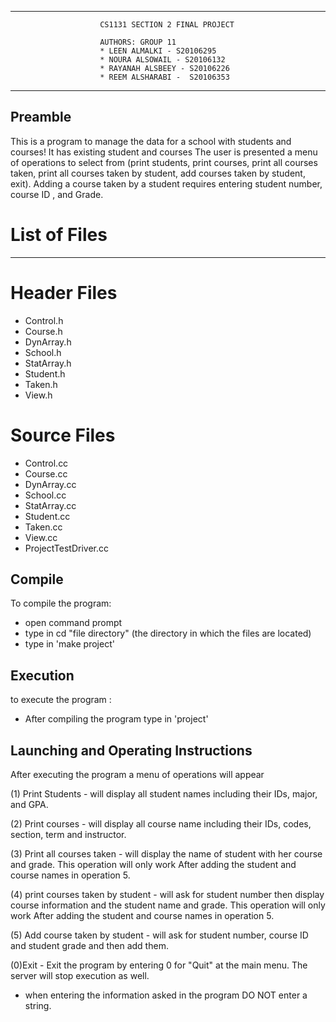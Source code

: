 *******************************************************************************

                        CS1131 SECTION 2 FINAL PROJECT

                        AUTHORS: GROUP 11
                        * LEEN ALMALKI - S20106295
                        * NOURA ALSOWAIL - S20106132
                        * RAYANAH ALSBEEY - S20106226
                        * REEM ALSHARABI -  S20106353

*******************************************************************************



Preamble
-------------------------------------------------------------------------------

This is a program to manage the data for a school with students and courses! It has existing student and courses The user is
presented a menu of operations to select from  (print students, print courses,
print all courses taken, print all courses taken by student, add courses taken
by student, exit). Adding a course taken by a student  requires entering
student number, course ID , and Grade.


# List of Files
--------------------------------------------------------------------------------

# Header Files

* Control.h
* Course.h
* DynArray.h
* School.h
* StatArray.h
* Student.h
* Taken.h
* View.h

# Source Files

* Control.cc
* Course.cc
* DynArray.cc
* School.cc
* StatArray.cc
* Student.cc
* Taken.cc
* View.cc
* ProjectTestDriver.cc




Compile                                   
------------------------------------------------------------------------------

To compile the  program:
* open command prompt
* type in cd "file directory" (the directory in which the files are located)
* type in 'make project'


Execution
-------------------------------------------------------------------------------

to execute the program :
* After compiling the program type in 'project'





Launching and Operating Instructions
-------------------------------------------------------------------------------

After executing the program a menu of operations will appear

(1) Print Students  - will display all student names including their IDs, major,
                      and GPA.

(2) Print courses - will display all course name including their IDs, codes,
                    section, term and instructor.

(3) Print all courses taken - will display the name of student with her course
                              and grade. This operation will only work After
                              adding the student and course names in operation 5.

(4) print courses taken by student - will ask for student number then display
                                     course information and the student name and
                                     grade. This operation will only work After
                                     adding the student and course names in
                                     operation 5.

(5) Add course taken by student -    will ask for student number, course ID and
                                     student grade and then add them.

(0)Exit - Exit the program by entering 0 for "Quit" at the main menu. The server
          will stop execution as well.

* when entering the information asked in the program DO NOT enter a string.
